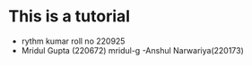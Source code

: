 # This is a tutorial

- rythm kumar roll no 220925
- Mridul Gupta (220672)  mridul-g
-Anshul Narwariya(220173) 
